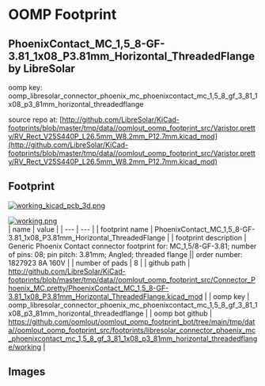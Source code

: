 # OOMP Footprint  
## PhoenixContact_MC_1,5_8-GF-3.81_1x08_P3.81mm_Horizontal_ThreadedFlange  by LibreSolar  
  
oomp key: oomp_libresolar_connector_phoenix_mc_phoenixcontact_mc_1,5_8_gf_3_81_1x08_p3_81mm_horizontal_threadedflange  
  
source repo at: [http://github.com/LibreSolar/KiCad-footprints/blob/master/tmp/data//oomlout_oomp_footprint_src/Varistor.pretty/RV_Rect_V25S440P_L26.5mm_W8.2mm_P12.7mm.kicad_mod](http://github.com/LibreSolar/KiCad-footprints/blob/master/tmp/data//oomlout_oomp_footprint_src/Varistor.pretty/RV_Rect_V25S440P_L26.5mm_W8.2mm_P12.7mm.kicad_mod)  
## Footprint  
  
[![working_kicad_pcb_3d.png](working_kicad_pcb_3d_600.png)](working_kicad_pcb_3d.png)  
  
[![working.png](working_600.png)](working.png)  
| name | value | 
| --- | --- | 
| footprint name | PhoenixContact_MC_1,5_8-GF-3.81_1x08_P3.81mm_Horizontal_ThreadedFlange | 
| footprint description | Generic Phoenix Contact connector footprint for: MC_1,5/8-GF-3.81; number of pins: 08; pin pitch: 3.81mm; Angled; threaded flange || order number: 1827923 8A 160V | 
| number of pads | 8 | 
| github path | http://github.com/LibreSolar/KiCad-footprints/blob/master/tmp/data//oomlout_oomp_footprint_src/Connector_Phoenix_MC.pretty/PhoenixContact_MC_1,5_8-GF-3.81_1x08_P3.81mm_Horizontal_ThreadedFlange.kicad_mod | 
| oomp key | oomp_libresolar_connector_phoenix_mc_phoenixcontact_mc_1,5_8_gf_3_81_1x08_p3_81mm_horizontal_threadedflange | 
| oomp bot github | https://github.com/oomlout/oomlout_oomp_footprint_bot/tree/main/tmp/data//oomlout_oomp_footprint_src/footprints/libresolar_connector_phoenix_mc_phoenixcontact_mc_1,5_8_gf_3_81_1x08_p3_81mm_horizontal_threadedflange/working | 
## Images  
